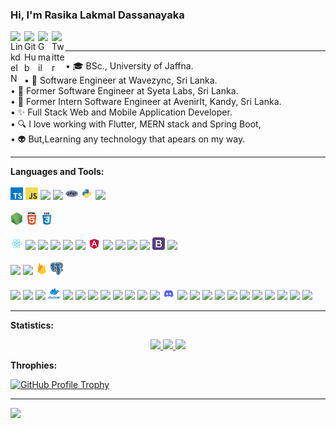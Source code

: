 ### Hi, I'm Rasika Lakmal Dassanayaka 

<a target="_blank" href="https://www.linkedin.com/in/rasika-lakmal-dassanayaka-11a52b173/">
  <img align="left" alt="LinkdeIN" width="22px" src="https://cdn.jsdelivr.net/npm/simple-icons@v3/icons/linkedin.svg" />
</a>
<a target="_blank" href="https://github.com/RasikaLakmal">
  <img align="left" alt="GitHub" width="22px" src="https://cdn.jsdelivr.net/npm/simple-icons@v3/icons/github.svg" />
</a>
<a target="_blank" href="mailto:drasikalakmal@gmail.com">
  <img align="left" alt="Gmail" width="22px" src="https://cdn.jsdelivr.net/npm/simple-icons@v3/icons/gmail.svg" />
</a>
<a target="_blank" href="https://twitter.com/drasikalakmal">
  <img align="left" alt="Twitter" width="22px" src="https://cdn.jsdelivr.net/npm/simple-icons@v3/icons/twitter.svg" />
</a>
<br />

<!-- <a href="https://github.com/RasikaLakmal/RasikaLakmal">
    <img src="https://komarev.com/ghpvc/?username=RasikaLakmal" alt="page views" />
  </a> -->

----


&bull; 🎓 BSc., University of Jaffna.
<br>
&bull; 💼 Software Engineer at Wavezync, Sri Lanka.
<br>
&bull; 💼 Former Software Engineer at Syeta Labs, Sri Lanka.
<br>
&bull; 💼 Former Intern Software Engineer at AvenirIt, Kandy, Sri Lanka.
<br>
&bull; ✨ Full Stack Web and Mobile Application Developer.
<br>
&bull; 🔍 I love working with Flutter, MERN stack and Spring Boot,
<br>
&bull; 👽 But,Learning any technology that apears on my way.

----

**Languages and Tools:**
<br/>
<br/>
<code><img height="20" src="https://raw.githubusercontent.com/github/explore/80688e429a7d4ef2fca1e82350fe8e3517d3494d/topics/typescript/typescript.png"></code>
<code><img height="20" src="https://raw.githubusercontent.com/github/explore/80688e429a7d4ef2fca1e82350fe8e3517d3494d/topics/javascript/javascript.png"></code>
<code><img height="20" src="https://cdn.worldvectorlogo.com/logos/java.svg"></code>
<code><img height="20" src="https://upload.wikimedia.org/wikipedia/commons/thumb/a/a4/Dart-logo-wordmark.svg/2560px-Dart-logo-wordmark.svg.png"></code>
<code><img height="20" src="https://raw.githubusercontent.com/github/explore/80688e429a7d4ef2fca1e82350fe8e3517d3494d/topics/php/php.png"></code>
<code><img height="20" src="https://raw.githubusercontent.com/github/explore/80688e429a7d4ef2fca1e82350fe8e3517d3494d/topics/python/python.png"></code>
<code><img height="20" src="https://upload.wikimedia.org/wikipedia/commons/thumb/1/18/C_Programming_Language.svg/926px-C_Programming_Language.svg.png"></code>
<br/>
<br/>
<code><img height="20" src="https://raw.githubusercontent.com/github/explore/80688e429a7d4ef2fca1e82350fe8e3517d3494d/topics/nodejs/nodejs.png"></code>
<code><img height="20" src="https://raw.githubusercontent.com/github/explore/80688e429a7d4ef2fca1e82350fe8e3517d3494d/topics/html/html.png"></code>
<code><img height="20" src="https://raw.githubusercontent.com/github/explore/80688e429a7d4ef2fca1e82350fe8e3517d3494d/topics/css/css.png"></code>
<br/>
<br/>
<code><img height="20" src="https://raw.githubusercontent.com/github/explore/80688e429a7d4ef2fca1e82350fe8e3517d3494d/topics/react/react.png"></code>
<code><img height="20" src="https://cdn.worldvectorlogo.com/logos/redux.svg"></code>
<code><img height="20" src="https://upload.wikimedia.org/wikipedia/commons/6/64/Expressjs.png"></code>
<code><img height="20" src="https://upload.wikimedia.org/wikipedia/commons/thumb/8/8e/Nextjs-logo.svg/1280px-Nextjs-logo.svg.png"></code>
<code><img height="20" src="https://upload.wikimedia.org/wikipedia/commons/thumb/3/36/Logo.min.svg/1280px-Logo.min.svg.png"></code>
<code><img height="20" src="https://image.pngaaa.com/546/2459546-middle.png"></code>
<code><img height="20" src="https://raw.githubusercontent.com/github/explore/80688e429a7d4ef2fca1e82350fe8e3517d3494d/topics/angular/angular.png"></code>
<code><img height="20" src="https://d33wubrfki0l68.cloudfront.net/e937e774cbbe23635999615ad5d7732decad182a/26072/logo-small.ede75a6b.svg"></code>
<code><img height="20" src="https://toppng.com/uploads/preview/react-native-svg-transformer-allows-you-import-svg-aperture-science-innovators-logo-11562851994zqcpwozsvy.png"></code>
<code><img height="20" src="https://upload.wikimedia.org/wikipedia/commons/thumb/4/44/Google-flutter-logo.svg/2560px-Google-flutter-logo.svg.png"></code>
<code><img height="20" src="https://upload.wikimedia.org/wikipedia/commons/thumb/f/f1/Vitejs-logo.svg/1039px-Vitejs-logo.svg.png"></code>
<code><img height="20" src="https://raw.githubusercontent.com/github/explore/80688e429a7d4ef2fca1e82350fe8e3517d3494d/topics/bootstrap/bootstrap.png"></code>
<code><img height="20" src="https://www.datocms-assets.com/38195/1611067929-group-19.png"></code>
<br/>
<br/>
<code><img height="20" src="https://download.logo.wine/logo/MySQL/MySQL-Logo.wine.png"></code>
<code><img height="20" src="https://upload.wikimedia.org/wikipedia/commons/thumb/9/93/MongoDB_Logo.svg/2560px-MongoDB_Logo.svg.png"></code>
<code><img height="20" src="https://raw.githubusercontent.com/github/explore/80688e429a7d4ef2fca1e82350fe8e3517d3494d/topics/firebase/firebase.png"></code>
<code><img height="20" src="https://raw.githubusercontent.com/github/explore/80688e429a7d4ef2fca1e82350fe8e3517d3494d/topics/postgresql/postgresql.png"></code>
<br/>
<br/>
<code><img height="20" src="https://news.thewindowsclub.com/wp-content/uploads/2021/11/Visual-Studio-logo-1200x900.jpg"></code>
<code><img height="20" src="https://upload.wikimedia.org/wikipedia/commons/thumb/9/9a/Visual_Studio_Code_1.35_icon.svg/2048px-Visual_Studio_Code_1.35_icon.svg.png"></code>
<code><img height="20" src="https://upload.wikimedia.org/wikipedia/en/d/d2/Sublime_Text_3_logo.png"></code>
<code><img height="20" src="https://raw.githubusercontent.com/github/explore/80688e429a7d4ef2fca1e82350fe8e3517d3494d/topics/docker/docker.png"></code>
<code><img height="20" src="https://upload.wikimedia.org/wikipedia/commons/thumb/9/9c/IntelliJ_IDEA_Icon.svg/1200px-IntelliJ_IDEA_Icon.svg.png"></code>
<code><img height="20" src="https://upload.wikimedia.org/wikipedia/commons/thumb/e/e0/Git-logo.svg/1280px-Git-logo.svg.png"></code>
<code><img height="20" src="https://upload.wikimedia.org/wikipedia/commons/f/fc/Bitbucket_Logo.png"></code>
<code><img height="20" src="https://pnx-assets-prod.s3.amazonaws.com/2020-07/azure_devops_-_new_logo.png"></code>
<code><img height="20" src="https://upload.wikimedia.org/wikipedia/commons/thumb/0/03/Xampp_logo.svg/1280px-Xampp_logo.svg.png"></code>
<code><img height="20" src="https://velog.velcdn.com/images/osk3856/post/ff972238-1591-49e0-9b88-5ce87e8134df/image.png"></code>
<code><img height="20" src="https://www.vhv.rs/dpng/d/499-4996069_postman-logo-circle-hd-png-download.png"></code>
<code><img height="20" src="https://res.cloudinary.com/practicaldev/image/fetch/s--kFX2pWQs--/c_imagga_scale,f_auto,fl_progressive,h_1080,q_auto,w_1080/https://repository-images.githubusercontent.com/65750241/79017180-d4ce-11e9-9955-3f0a7be00c7a"></code>
<code><img height="20" src="https://raw.githubusercontent.com/github/explore/80688e429a7d4ef2fca1e82350fe8e3517d3494d/topics/discord/discord.png"></code>
<code><img height="20" src="https://encrypted-tbn0.gstatic.com/images?q=tbn:ANd9GcQxggb8JadPYyGNwx5oz4Ju5NFfl1SGJHhG13SfFdoPhKMGm0CpV9K3SinlfLPGHQ3TZg&usqp=CAU"></code>
<code><img height="20" src="https://developers.google.com/static/site-assets/images/home/developers-social-media.png"></code>
<code><img height="20" src="https://thetool.io/wp-content/uploads/2019/10/google-play-console-logo.jpg"></code>
<code><img height="20" src="https://www.vectorlogo.zone/logos/trello/trello-ar21.png"></code>
<code><img height="20" src="https://www.vectorlogo.zone/logos/atlassian_jira/atlassian_jira-ar21.png"></code>
<code><img height="20" src="https://www.howtoweb.co/wp-content/uploads/2020/06/Logos-website-31.png"></code>
<code><img height="20" src="https://cdn-cashy-static-assets.lucidchart.com/lucidco/logos/Lucid-Primary-Logo-CG100-onClear-wp-RGB-L.png"></code>
<code><img height="20" src="https://w7.pngwing.com/pngs/648/190/png-transparent-figma-logo-tech-companies.png"></code>
<code><img height="20" src="https://s.w.org/style/images/about/WordPress-logotype-alternative.png"></code>
<code><img height="20" src="https://upload.wikimedia.org/wikipedia/commons/thumb/d/d0/Google_Colaboratory_SVG_Logo.svg/2560px-Google_Colaboratory_SVG_Logo.svg.png"></code>
<code><img height="20" src="https://e7.pngegg.com/pngimages/855/935/png-clipart-heroku-logo-heroku-logo-icons-logos-emojis-tech-companies.png"></code>

---

**Statistics:**

<p align="center">
  <a href="https://github.com/RasikaLakmal/github-readme-stats">
    <img src="https://github-readme-stats.vercel.app/api?username=RasikaLakmal&count_private=true&include_all_commits=true&show=reviews&show_icons=true&theme=highcontrast&hide_border=true" height="165">
  </a>
  <a href="https://github.com/RasikaLakmal/github-readme-stats">
  <img src="https://github-readme-stats.vercel.app/api/top-langs/?username=RasikaLakmal&layout=compact&theme=highcontrast&hide_border=true&langs_count=10&hide=php&include_all_commits=true&count_private=true"  height="165">
</a>
<a href="https://github.com/RasikaLakmal/github-readme-streak-stats">
  <img src="https://github-readme-streak-stats.herokuapp.com/?user=RasikaLakmal&theme=highcontrast&hide_border=true" height="165">
</a>

  <br>
 
</p>

**Throphies:**

<a href="https://github.com/RasikaLakmal/github-profile-trophy">
  <img src="https://github-profile-trophy.vercel.app/?username=RasikaLakmal&theme=radical&include_all_commits=true&count_private=true&no-frame=false&no-bg=false&margin-w=4" alt="GitHub Profile Trophy" height="145">
</a>

---
[![](https://visitcount.itsvg.in/api?id=RasikaLakmal&icon=8&color=1)](https://visitcount.itsvg.in)
